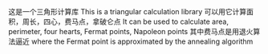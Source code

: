 这是一个三角形计算库
This is a triangular calculation library
可以用它计算面积，周长，四心，费马点，拿破仑点
It can be used to calculate area, perimeter, four hearts, Fermat points, Napoleon points
其中费马点是用退火算法逼近
where the Fermat point is approximated by the annealing algorithm
